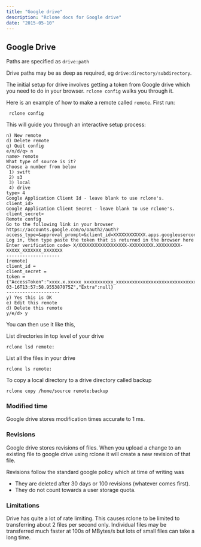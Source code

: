 ```yaml
---
title: "Google drive"
description: "Rclone docs for Google drive"
date: "2015-05-10"
---
```


<i class="fa fa-google"></i> Google Drive
-----------------------------------------

Paths are specified as `drive:path`

Drive paths may be as deep as required, eg `drive:directory/subdirectory`.

The initial setup for drive involves getting a token from Google drive
which you need to do in your browser.  `rclone config` walks you
through it.

Here is an example of how to make a remote called `remote`.  First run:

     rclone config

This will guide you through an interactive setup process:

```
n) New remote
d) Delete remote
q) Quit config
e/n/d/q> n
name> remote
What type of source is it?
Choose a number from below
 1) swift
 2) s3
 3) local
 4) drive
type> 4
Google Application Client Id - leave blank to use rclone's.
client_id> 
Google Application Client Secret - leave blank to use rclone's.
client_secret> 
Remote config
Go to the following link in your browser
https://accounts.google.com/o/oauth2/auth?access_type=&approval_prompt=&client_id=XXXXXXXXXXXX.apps.googleusercontent.com&redirect_uri=urn%3XXXXX%3Awg%3Aoauth%3XX.0%3Aoob&response_type=code&scope=https%3A%2F%2Fwww.googleapis.com%2Fauth%2Fdrive&state=state
Log in, then type paste the token that is returned in the browser here
Enter verification code> X/XXXXXXXXXXXXXXXXXX-XXXXXXXXX.XXXXXXXXX-XXXXX_XXXXXXX_XXXXXXX
--------------------
[remote]
client_id = 
client_secret = 
token = {"AccessToken":"xxxx.x.xxxxx_xxxxxxxxxxx_xxxxxxxxxxxxxxxxxxxxxxxxxxxxxxxxxxxxxxxxxxxxx","RefreshToken":"1/xxxxxxxxxxxxxxxx_xxxxxxxxxxxxxxxxxxxxxxxxxx","Expiry":"2014-03-16T13:57:58.955387075Z","Extra":null}
--------------------
y) Yes this is OK
e) Edit this remote
d) Delete this remote
y/e/d> y
```

You can then use it like this,

List directories in top level of your drive

    rclone lsd remote:

List all the files in your drive

    rclone ls remote:

To copy a local directory to a drive directory called backup

    rclone copy /home/source remote:backup

### Modified time ###

Google drive stores modification times accurate to 1 ms.

### Revisions ###

Google drive stores revisions of files.  When you upload a change to
an existing file to google drive using rclone it will create a new
revision of that file.

Revisions follow the standard google policy which at time of writing
was

  * They are deleted after 30 days or 100 revisions (whatever comes first).
  * They do not count towards a user storage quota.

### Limitations ###

Drive has quite a lot of rate limiting.  This causes rclone to be
limited to transferring about 2 files per second only.  Individual
files may be transferred much faster at 100s of MBytes/s but lots of
small files can take a long time.
